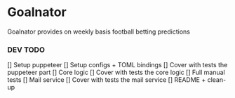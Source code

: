 # Goalnator

Goalnator provides on weekly basis football betting predictions

### DEV TODO
[] Setup puppeteer
[] Setup configs + TOML bindings
[] Cover with tests the puppeteer part
[] Core logic
[] Cover with tests the core logic
[] Full manual tests
[] Mail service
[] Cover with tests the mail service
[] README + clean-up




